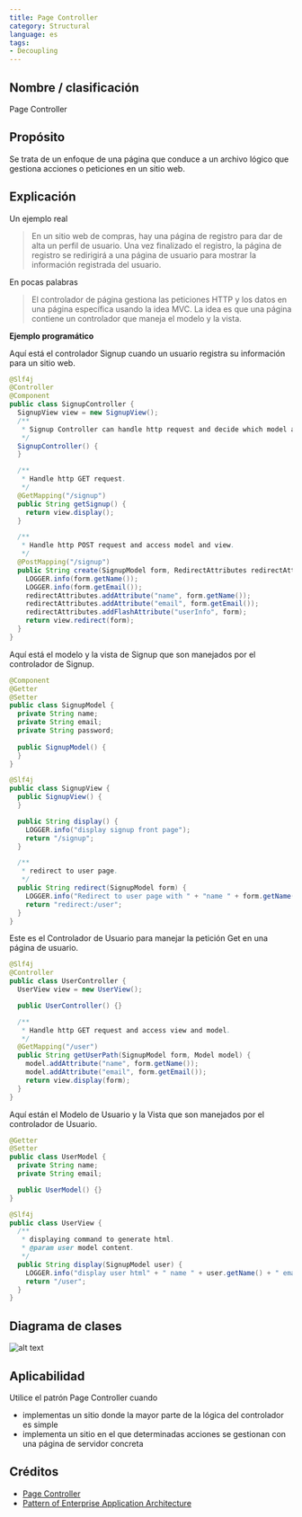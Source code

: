 ```yaml
---
title: Page Controller
category: Structural
language: es
tags:
- Decoupling
---
```


## Nombre / clasificación

Page Controller

## Propósito

Se trata de un enfoque de una página que conduce a un archivo lógico que gestiona acciones o peticiones en un sitio web.

## Explicación

Un ejemplo real

> En un sitio web de compras, hay una página de registro para dar de alta un perfil de usuario. Una vez finalizado el
> registro, la página de registro se redirigirá a una página de usuario para mostrar la información registrada del
> usuario.

En pocas palabras

> El controlador de página gestiona las peticiones HTTP y los datos en una página específica usando la idea MVC.
> La idea es que una página contiene un controlador que maneja el modelo y la vista.

**Ejemplo programático**

Aquí está el controlador Signup cuando un usuario registra su información para un sitio web.

```java
@Slf4j
@Controller
@Component
public class SignupController {
  SignupView view = new SignupView();
  /**
   * Signup Controller can handle http request and decide which model and view use.
   */
  SignupController() {
  }

  /**
   * Handle http GET request.
   */
  @GetMapping("/signup")
  public String getSignup() {
    return view.display();
  }

  /**
   * Handle http POST request and access model and view.
   */
  @PostMapping("/signup")
  public String create(SignupModel form, RedirectAttributes redirectAttributes) {
    LOGGER.info(form.getName());
    LOGGER.info(form.getEmail());
    redirectAttributes.addAttribute("name", form.getName());
    redirectAttributes.addAttribute("email", form.getEmail());
    redirectAttributes.addFlashAttribute("userInfo", form);
    return view.redirect(form);
  }
}
```

Aquí está el modelo y la vista de Signup que son manejados por el controlador de Signup.

```java
@Component
@Getter
@Setter
public class SignupModel {
  private String name;
  private String email;
  private String password;
  
  public SignupModel() {
  }
}
```

```java
@Slf4j
public class SignupView {
  public SignupView() {
  }

  public String display() {
    LOGGER.info("display signup front page");
    return "/signup";
  }

  /**
   * redirect to user page.
   */
  public String redirect(SignupModel form) {
    LOGGER.info("Redirect to user page with " + "name " + form.getName() + " email " + form.getEmail());
    return "redirect:/user";
  }
}
```

Este es el Controlador de Usuario para manejar la petición Get en una página de usuario.

```java
@Slf4j
@Controller
public class UserController {
  UserView view = new UserView();

  public UserController() {}

  /**
   * Handle http GET request and access view and model.
   */
  @GetMapping("/user")
  public String getUserPath(SignupModel form, Model model) {
    model.addAttribute("name", form.getName());
    model.addAttribute("email", form.getEmail());
    return view.display(form);
  }
}
```

Aquí están el Modelo de Usuario y la Vista que son manejados por el controlador de Usuario.

```java
@Getter
@Setter
public class UserModel {
  private String name;
  private String email;

  public UserModel() {}
}
```

```java
@Slf4j
public class UserView {
  /**
   * displaying command to generate html.
   * @param user model content.
   */
  public String display(SignupModel user) {
    LOGGER.info("display user html" + " name " + user.getName() + " email " + user.getEmail());
    return "/user";
  }
}
```

## Diagrama de clases

![alt text](./etc/page-controller.urm.png)

## Aplicabilidad

Utilice el patrón Page Controller cuando

- implementas un sitio donde la mayor parte de la lógica del controlador es simple
- implementa un sitio en el que determinadas acciones se gestionan con una página de servidor concreta

## Créditos

- [Page Controller](https://www.martinfowler.com/eaaCatalog/pageController.html)
- [Pattern of Enterprise Application Architecture](https://www.martinfowler.com/books/eaa.html)